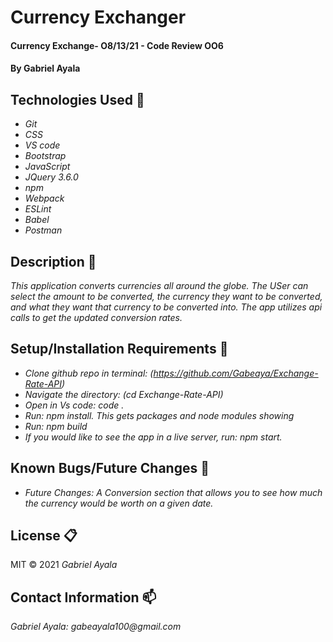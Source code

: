 # Currency Exchanger

#### Currency Exchange- O8/13/21 - Code Review OO6

#### By Gabriel Ayala

## Technologies Used :floppy_disk:

* _Git_
* _CSS_
* _VS code_
* _Bootstrap_
* _JavaScript_
* _JQuery 3.6.0_
* _npm_
* _Webpack_
* _ESLint_
* _Babel_
* _Postman_

## Description :page_with_curl:
_This application converts currencies all around the globe. The USer can select the amount to be converted, the currency they want to be converted, and what they want that currency to be converted into. The app utilizes api calls to get the updated conversion rates._

## Setup/Installation Requirements :triangular_ruler:

* _Clone github repo in terminal: (https://github.com/Gabeaya/Exchange-Rate-API)_
* _Navigate the directory: (cd Exchange-Rate-API)_
* _Open in Vs code: code ._
* _Run: npm install. This  gets packages and node modules showing_
* _Run: npm build_
* _If you would like to see the app in a live server, run: npm start._


## Known Bugs/Future Changes :bug:

* _Future Changes: A Conversion section that allows you to see how much the currency would be worth on a given date._


## License :clipboard:
MIT &copy; 2021 _Gabriel Ayala_
## Contact Information :mailbox:

_Gabriel Ayala:
gabeayala100@gmail.com_